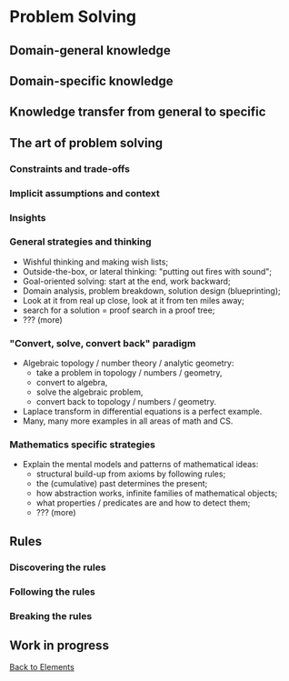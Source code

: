 # Problem Solving

## Domain-general knowledge

## Domain-specific knowledge

## Knowledge transfer from general to specific

## The art of problem solving

### Constraints and trade-offs

### Implicit assumptions and context

### Insights

### General strategies and thinking

- Wishful thinking and making wish lists;
- Outside-the-box, or lateral thinking: "putting out fires with sound";
- Goal-oriented solving: start at the end, work backward;
- Domain analysis, problem breakdown, solution design (blueprinting);
- Look at it from real up close, look at it from ten miles away;
- search for a solution = proof search in a proof tree;
- ??? (more)

### "Convert, solve, convert back" paradigm

- Algebraic topology / number theory / analytic geometry:
  - take a problem in topology / numbers / geometry,
  - convert to algebra,
  - solve the algebraic problem,
  - convert back to topology / numbers / geometry.
- Laplace transform in differential equations is a perfect example.
- Many, many more examples in all areas of math and CS.

### Mathematics specific strategies

- Explain the mental models and patterns of mathematical ideas:
  - structural build-up from axioms by following rules;
  - the (cumulative) past determines the present;
  - how abstraction works, infinite families of mathematical objects;
  - what properties / predicates are and how to detect them;
  - ??? (more)

## Rules

### Discovering the rules

### Following the rules

### Breaking the rules

## Work in progress

[Back to Elements](README.md#problem-solving)
